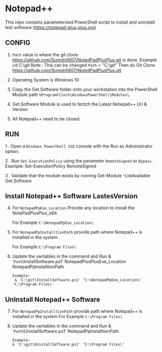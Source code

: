 #  Notepad++ 

 This repo contains parameterized PowerShell script to install and uninstall test software (https://notepad-plus-plus.org)

## CONFIG

1.  `Path` value is where the git clone https://github.com/Suresh0607/NotedPadPlusPlus.git is done.
     Example cd C:\git Note : This can be changed
	`Path` = "C:\git"
	 Then do Git Clone https://github.com/Suresh0607/NotedPadPlusPlus.git
	
2.   Operating System is Windows 10 

3.   Copy the Get.Software folder onto your workstation into the PowerShell Module path `%ProgramFiles%\WindowsPowerShell\Modules\`.

5.   Get.Software Module is used to fectch the Latest Notepad++ Uri & Version

4.   All Notepad++ need to be closed.

	 
## RUN

1 . Open a `Windows PowerShell ISE` console with the Run as Administrator option.

2 . Run `Set-ExecutionPolicy` using the parameter `RemoteSigned` or `Bypass`.
    Example: Set-ExecutionPolicy RemoteSigned

3 . Validate that the module exists by running 
	Get-Module -ListAvailable Get.Software 
	


## Install Notepad++ Software LastesVersion

4. For `NotepadPpExe_Location`  Provide any location to install the NotePadPlusPlus_x64

   For Example `C:\NotepadPpExe_Location\`	

5. For `NotepadPpInstalltionPath`  provide path where Notepad++ is installed in the system
   
   For Example `C:\Program Files\`


5. Update the varilables in the command and Run 
		& '`Path`\InstallSoftware.ps1' NotepadPlusPlusExe_Location NotepadPpInstalltionPath
    
       Example:
        & 'C:\git\InstallSoftware.ps1' 'C:\NotepadPpExe_Location\' 'C:\Program Files\'


## UnInstall Notepad++ Software

7.  For `NotepadPpInstalltionPath` provide path where Notepad++ is installed in the system
    For Example `C:\Program Files\` 

6.  Update the varilables in the command and Run 
        & '`Path`\UnistallSoftware.ps1' NotepadPpInstalltionPath 

    	Example:
    	& 'C:\git\UnistallSoftware.ps1' 'C:\Program Files\'

